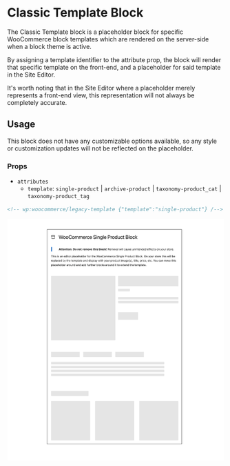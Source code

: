 # Classic Template Block

The Classic Template block is a placeholder block for specific WooCommerce block templates which are rendered on the server-side when a block theme is active.

By assigning a template identifier to the attribute prop, the block will render that specific template on the front-end, and a placeholder for said template in the Site Editor.

It's worth noting that in the Site Editor where a placeholder merely represents a front-end view, this representation will not always be completely accurate.

## Usage

This block does not have any customizable options available, so any style or customization updates will not be reflected on the placeholder.

### Props

* `attributes`
  * `template`: `single-product` | `archive-product` | `taxonomy-product_cat` | `taxonomy-product_tag`

```html
<!-- wp:woocommerce/legacy-template {"template":"single-product"} /-->
```

![Classic Template Block Single Product](./assets/doc-image-single-product-classic-block.png)
